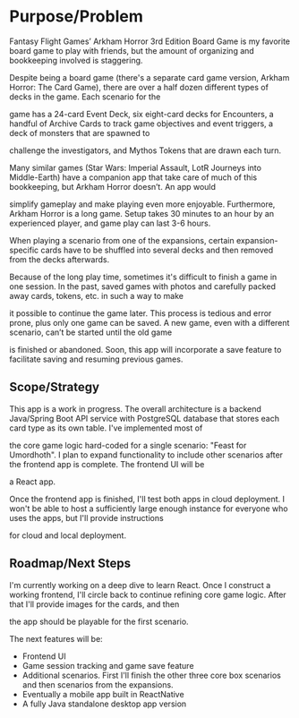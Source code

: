 # Purpose/Problem
Fantasy Flight Games’ Arkham Horror 3rd Edition Board Game is my favorite board game to play with friends, but the amount of organizing and bookkeeping involved is staggering. 

Despite being a board game (there's a separate card game version, Arkham Horror: The Card Game), there are over a half dozen different types of decks in the game. Each scenario for the

game has a 24-card Event Deck, six eight-card decks for Encounters, a handful of Archive Cards to track game objectives and event triggers, a deck of monsters that are spawned to 

challenge the investigators, and Mythos Tokens that are drawn each turn. 


Many similar games (Star Wars: Imperial Assault, LotR Journeys into Middle-Earth) have a companion app that take care of much of this bookkeeping, but Arkham Horror doesn’t. An app would 

simplify gameplay and make playing even more enjoyable. Furthermore, Arkham Horror is a long game. Setup takes 30 minutes to an hour by an experienced player, and game play can last 3-6 hours. 

When playing a scenario from one of the expansions, certain expansion-specific cards have to be shuffled into several decks and then removed from the decks afterwards. 


Because of the long play time, sometimes it's difficult to finish a game in one session. In the past, saved games with photos and carefully packed away cards, tokens, etc. in such a way to make

it possible to continue the game later. This process is tedious and error prone, plus only one game can be saved. A new game, even with a different scenario, can’t be started until the old game

is finished or abandoned. Soon, this app will incorporate a save feature to facilitate saving and resuming previous games.

## Scope/Strategy
This app is a work in progress. The overall architecture is a backend Java/Spring Boot API service with PostgreSQL database that stores each card type as its own table. I've implemented most of

the core game logic hard-coded for a single scenario: "Feast for Umordhoth". I plan to expand functionality to include other scenarios after the frontend app is complete. The frontend UI will be

a React app. 

Once the frontend app is finished, I'll test both apps in cloud deployment. I won't be able to host a sufficiently large enough instance for everyone who uses the apps, but I'll provide instructions

for cloud and local deployment.

## Roadmap/Next Steps
I'm currently working on a deep dive to learn React. Once I construct a working frontend, I'll circle back to continue refining core game logic. After that I'll provide images for the cards, and then

the app should be playable for the first scenario. 

The next features will be:
* Frontend UI
* Game session tracking and game save feature
* Additional scenarios. First I'll finish the other three core box scenarios and then scenarios from the expansions.
* Eventually a mobile app built in ReactNative
* A fully Java standalone desktop app version